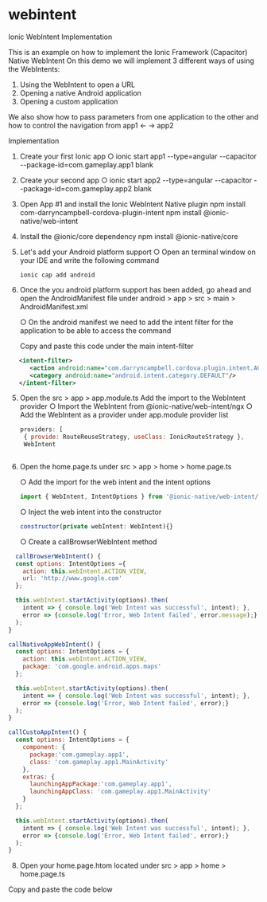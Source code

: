 # webintent
Ionic WebIntent Implementation

This is an example on how to implement the Ionic Framework (Capacitor) Native WebIntent
On this demo we will implement 3 different ways of using the WebIntents:

1. Using the WebIntent to open a URL
2. Opening a native Android application 
3. Opening a custom application 

We also show how to pass parameters from one application to the other and how to control the navigation from app1 <- -> app2 

Implementation 

1. Create your first Ionic app 
   ○ ionic start app1 --type=angular --capacitor --package-id=com.gameplay.app1 blank

2. Create your second app
   ○ ionic start app2 --type=angular --capacitor --package-id=com.gameplay.app2 blank

3. Open App #1 and install the Ionic WebIntent Native plugin
   npm install com-darryncampbell-cordova-plugin-intent
	npm install @ionic-native/web-intent

4. Install the @ionic/core dependency 
   npm install @ionic-native/core
   
5. Let's add your Android platform support 
   ○ Open an terminal window on your IDE and write the following command 
   ```
   ionic cap add android 
   ```
   
6. Once the you android platform support has been added, go ahead and open the AndroidManifest file under
   android > app > src > main > AndroidManifest.xml 

   ○ On the android manifest we need to add the intent filter for the application to be able to access the command
   
   Copy and paste this code under the main intent-filter
   
```xml
   <intent-filter>
      <action android:name="com.darryncampbell.cordova.plugin.intent.ACTION"/>
      <category android:name="android.intent.category.DEFAULT"/>
   </intent-filter>
```

5. Open the src > app > app.module.ts
   Add the import to the WebIntent provider 
   ○ Import the WebIntent from  @ionic-native/web-intent/ngx
   ○ Add the WebIntent as a provider under app.module provider list 
   ```javascript
   providers: [
    { provide: RouteReuseStrategy, useClass: IonicRouteStrategy },
    WebIntent
  ```],
  ```
6. Open the home.page.ts under src > app > home > home.page.ts

   ○ Add the import for the web intent and the intent options 
   ```javascript
   import { WebIntent, IntentOptions } from '@ionic-native/web-intent/ngx';
   ```
   ○ Inject the web intent into the constructor
   ```javascript
   constructor(private webIntent: WebIntent){}
   ```
   ○ Create a callBrowserWebIntent method
  ```javascript
    callBrowserWebIntent() {
    const options: IntentOptions ={
      action: this.webIntent.ACTION_VIEW,
      url: 'http://www.google.com'
    };

    this.webIntent.startActivity(options).then(
      intent => { console.log('Web Intent was successful', intent); },
      error => {console.log('Error, Web Intent failed', error.message);}
    );
  }
  
  callNativeAppWebIntent() {
    const options: IntentOptions = {
      action: this.webIntent.ACTION_VIEW,
      package: 'com.google.android.apps.maps'
    };

    this.webIntent.startActivity(options).then(
      intent => { console.log('Web Intent was successful', intent); },
      error => {console.log('Error, Web Intent failed', error);}
    );
  }

  callCustoAppIntent() {
    const options: IntentOptions = {
      component: {
        package:'com.gameplay.app1',
        class: 'com.gameplay.app1.MainActivity'
      },
      extras: {
        launchingAppPackage:'com.gameplay.app1',
        launchingAppClass: 'com.gameplay.app1.MainActivity'
      }
    };

    this.webIntent.startActivity(options).then(
      intent => { console.log('Web Intent was successful', intent); },
      error => {console.log('Error, Web Intent failed', error);}
    );
  }
```
8. Open your home.page.htom located under src > app > home > home.page.ts

Copy and paste the code below

```html

```

   

 

